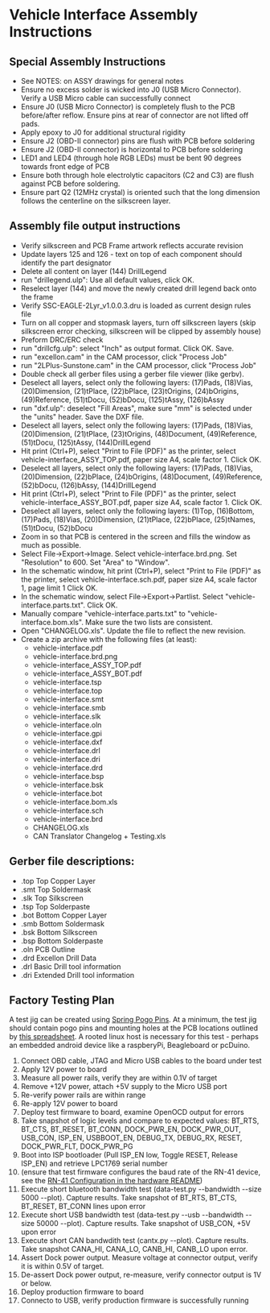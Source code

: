 Vehicle Interface Assembly Instructions
=======================================

Special Assembly Instructions
-----------------------------

*	See NOTES: on ASSY drawings for general notes
*	Ensure no excess solder is wicked into J0 (USB Micro Connector).  Verify a
	USB Micro cable can successfully connect
*	Ensure J0 (USB Micro Connector) is completely flush to the PCB before/after
	reflow.  Ensure pins at rear of connector are not lifted off pads.
*	Apply epoxy to J0 for additional structural rigidity
*	Ensure J2 (OBD-II connector) pins are flush with PCB before soldering
*	Ensure J2 (OBD-II connector) is horizontal to PCB before soldering
*	LED1 and LED4 (through hole RGB LEDs) must be bent 90 degrees towards front
	edge of PCB
*	Ensure both through hole electrolytic capacitors (C2 and C3) are flush
	against PCB before soldering.
*	Ensure part Q2 (12MHz crystal) is oriented such that the long dimension
	follows the centerline on the silkscreen layer.

Assembly file output instructions
---------------------------------

*	Verify silkscreen and PCB Frame artwork reflects accurate revision
*	Update layers 125 and 126 - text on top of each component should identify
	the part designator
*	Delete all content on layer (144) DrillLegend
*	run "drillegend.ulp": Use all default values, click OK.
*	Reselect layer (144) and move the newly created drill legend back onto the
	frame
*	Verify SSC-EAGLE-2Lyr_v1.0.0.3.dru is loaded as current design rules file
*	Turn on all copper and stopmask layers, turn off silkscreen layers (skip
	silkscreen error checking, silkscreen will be clipped by assembly house)
*	Preform DRC/ERC check
*	run "drillcfg.ulp": select "Inch" as output format.  Click OK.  Save.
*	run "excellon.cam" in the CAM processor, click "Process Job"
*	run "2LPlus-Sunstone.cam" in the CAM processor, click "Process Job"
*	Double check all gerber files using a gerber file viewer (like gerbv).
*	Deselect all layers, select only the following layers:
	(17)Pads, (18)Vias, (20)Dimension, (21)tPlace, (22)bPlace, (23)tOrigins,
	(24)bOrigins, (49)Reference, (51)tDocu, (52)bDocu, (125)tAssy, (126)bAssy
*	run "dxf.ulp": deselect "Fill Areas", make sure "mm" is selected under the
	"units" header.  Save the DXF file.
*	Deselect all layers, select only the following layers:
	(17)Pads, (18)Vias, (20)Dimension, (21)tPlace, (23)tOrigins, (48)Document,
	(49)Reference, (51)tDocu, (125)tAssy, (144)DrillLegend
*	Hit print (Ctrl+P), select "Print to File (PDF)" as the printer, select
	vehicle-interface_ASSY_TOP.pdf, paper size A4, scale factor 1.  Click OK.
*	Deselect all layers, select only the following layers:
	(17)Pads, (18)Vias, (20)Dimension, (22)bPlace, (24)bOrigins, (48)Document,
	(49)Reference, (52)bDocu, (126)bAssy, (144)DrillLegend
*	Hit print (Ctrl+P), select "Print to File (PDF)" as the printer, select
	vehicle-interface_ASSY_BOT.pdf, paper size A4, scale factor 1.  Click OK.
*	Deselect all layers, select only the following layers:
	(1)Top, (16)Bottom, (17)Pads, (18)Vias, (20)Dimension, (21)tPlace,
	(22)bPlace, (25)tNames, (51)tDocu, (52)bDocu
*	Zoom in so that PCB is centered in the screen and fills the window as much
	as possible.
*	Select File->Export->Image.  Select vehicle-interface.brd.png.  Set "Resolution"
	to 600.  Set "Area" to "Window".
*	In the schematic window, hit print (Ctrl+P), select "Print to File (PDF)" as
	the printer, select vehicle-interface.sch.pdf, paper size A4, scale factor 1,
	page limit 1  Click OK.
*	In the schematic window, select File->Export->Partlist.  Select
	"vehicle-interface.parts.txt".  Click OK.
*	Manually compare "vehicle-interface.parts.txt" to "vehicle-interface.bom.xls".  Make
	sure the two lists are consistent.
*	Open "CHANGELOG.xls".  Update the file to reflect
	the new revision.
*	Create a zip archive with the following files (at least):
	*	vehicle-interface.pdf
	*	vehicle-interface.brd.png
	*	vehicle-interface_ASSY_TOP.pdf
	*	vehicle-interface_ASSY_BOT.pdf
	*	vehicle-interface.tsp
	*	vehicle-interface.top
	*	vehicle-interface.smt
	*	vehicle-interface.smb
	*	vehicle-interface.slk
	*	vehicle-interface.oln
	*	vehicle-interface.gpi
	*	vehicle-interface.dxf
	*	vehicle-interface.drl
	*	vehicle-interface.dri
	*	vehicle-interface.drd
	*	vehicle-interface.bsp
	*	vehicle-interface.bsk
	*	vehicle-interface.bot
	*	vehicle-interface.bom.xls
	*	vehicle-interface.sch
	*	vehicle-interface.brd
	*	CHANGELOG.xls
	*	CAN Translator Changelog + Testing.xls

Gerber file descriptions:
-------------------------

*	.top 	Top Copper Layer
*	.smt 	Top Soldermask
*	.slk 	Top Silkscreen
*	.tsp 	Top Solderpaste
*	.bot 	Bottom Copper Layer
*	.smb 	Bottom Soldermask
*	.bsk 	Bottom Silkscreen
*	.bsp 	Bottom Solderpaste
*	.oln	PCB Outline
*	.drd 	Excellon Drill Data
*	.drl 	Basic Drill tool information
*	.dri 	Extended Drill tool information

Factory Testing Plan
--------------------

A test jig can be created using [Spring Pogo
Pins](https://www.adafruit.com/products/394).  At a minimum, the test jig should
contain pogo pins and mounting holes at the PCB locations outlined by [this
spreadsheet](./pogo_locations.xls).  A rooted linux host is
necessary for this test - perhaps an embedded android device like a raspberyPi,
Beagleboard or pcDuino.

1.	Connect OBD cable, JTAG and Micro USB cables to the board under test
1.	Apply 12V power to board
1.	Measure all power rails, verify they are within 0.1V of target
1.	Remove +12V power, attach +5V supply to the Micro USB port
1.	Re-verify power rails are within range
1.	Re-apply 12V power to board
1.	Deploy test firmware to board, examine OpenOCD output for errors
1.	Take snapshot of logic levels and compare to expected values: BT_RTS,
	BT_CTS, BT_RESET, BT_CONN, DOCK_PWR_EN, DOCK_PWR_OUT, USB_CON, ISP_EN,
	USBBOOT_EN, DEBUG_TX, DEBUG_RX, RESET, DOCK_PWR_FLT, DOCK_PWR_PG
1.	Boot into ISP bootloader (Pull ISP_EN low, Toggle RESET, Release ISP_EN) and
	retrieve LPC1769 serial number
1.	(ensure that test firmware configures the baud rate of the RN-41 device, see
	the [RN-41 Configuration in the hardware
	README](./README.html#rn-41-configuration))
1.	Execute short bluetooth bandwidth test (data-test.py --bandwidth --size 5000
	--plot).  Capture results.  Take snapshot of BT_RTS, BT_CTS, BT_RESET,
	BT_CONN lines upon error
1.	Execute short USB bandwidth test (data-test.py --usb --bandwidth --size
	50000 --plot).  Capture results.  Take snapshot of USB_CON, +5V upon error
1.  Execute short CAN bandwdith test (cantx.py --plot).  Capture results.  Take
	snapshot CANA_HI, CANA_LO, CANB_HI, CANB_LO upon error.
1.	Assert Dock power output.  Measure voltage at connector output, verify it is
	within 0.5V of target.
1.	De-assert Dock power output, re-measure, verify connector output is 1V or
	below.
1.	Deploy production firmware to board
1.	Connecto to USB, verify production firmware is successfully running

